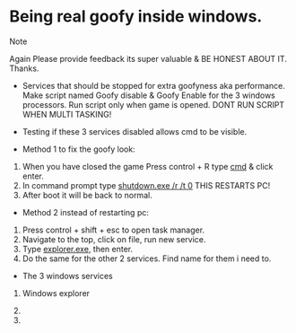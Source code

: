 # Being real goofy inside windows.
> [!NOTE]
> Again Please provide feedback its super valuable & BE HONEST ABOUT IT. Thanks.

- Services that should be stopped for extra goofyness aka performance. Make script named Goofy disable & Goofy Enable for the 3 windows processors. Run script only when game is opened. DONT RUN SCRIPT WHEN MULTI TASKING!

- Testing if these 3 services disabled allows cmd to be visible.

- Method 1 to fix the goofy look:
1. When you have closed the game Press control + R type [cmd]() & click enter.
2. In command prompt type [shutdown.exe /r /t 0]() THIS RESTARTS PC!
3. After boot it will be back to normal.

- Method 2 instead of restarting pc:
1. Press control + shift + esc to open task manager.
2. Navigate to the top, click on file, run new service.
3. Type [explorer.exe,]() then enter.
4. Do the same for the other 2 services. Find name for them i need to.

- The 3 windows services
1. Windows explorer 

2.

3.




